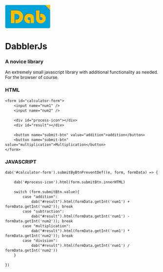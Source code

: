 ![alt text](https://github.com/timemrah/dabblerJs/blob/main/resource/logo-148x77.png?raw=true)

# DabblerJs
### A novice library

An extremely small javascript library with additional functionality as needed. <br />
For the browser of course.


### HTML

    <form id="calculator-form">
        <input name="num1" />
        <input name="num2" />

        <div id="process-icon"></div>        
        <div id="result"></div>

        <button name="submit-btn" value="addition">addition</button>
        <button name="submit-btn" value="multiplication">Multiplication</button>
    </form>

### JAVASCRIPT
    dab('#calculator-form').submitByBtnPreventDef((e, form, formData) => {
    
        dab('#process-icon').html(form.submitBtn.innerHTML)
    
        switch (form.submitBtn.value){
            case "addition":
                dab("#result").html(formData.getInt('num1') + formData.getInt('num2')); break
            case "subtraction":
                dab("#result").html(formData.getInt('num1') - formData.getInt('num2')); break
            case "multiplication":
                dab("#result").html(formData.getInt('num1') * formData.getInt('num2')); break
            case "division":
                dab("#result").html(formData.getInt('num1') / formData.getInt('num2'))
        }
    
    })